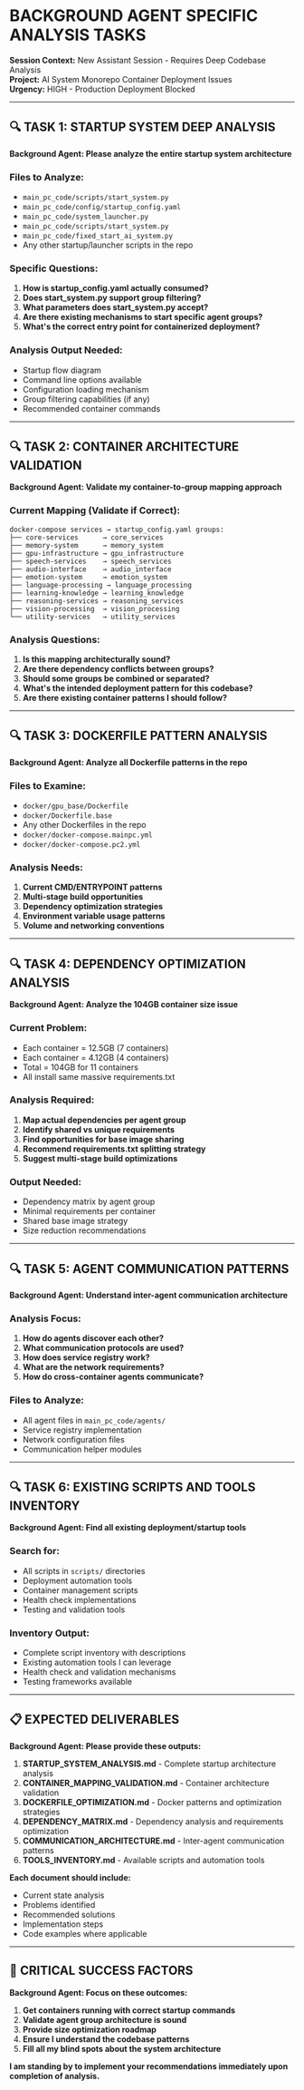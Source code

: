 # BACKGROUND AGENT SPECIFIC ANALYSIS TASKS

**Session Context:** New Assistant Session - Requires Deep Codebase Analysis  
**Project:** AI System Monorepo Container Deployment Issues  
**Urgency:** HIGH - Production Deployment Blocked  

---

## 🔍 TASK 1: STARTUP SYSTEM DEEP ANALYSIS

**Background Agent: Please analyze the entire startup system architecture**

### Files to Analyze:
- `main_pc_code/scripts/start_system.py`
- `main_pc_code/config/startup_config.yaml`
- `main_pc_code/system_launcher.py`
- `main_pc_code/scripts/start_system.py`
- `main_pc_code/fixed_start_ai_system.py`
- Any other startup/launcher scripts in the repo

### Specific Questions:
1. **How is startup_config.yaml actually consumed?**
2. **Does start_system.py support group filtering?**
3. **What parameters does start_system.py accept?**
4. **Are there existing mechanisms to start specific agent groups?**
5. **What's the correct entry point for containerized deployment?**

### Analysis Output Needed:
- Startup flow diagram
- Command line options available
- Configuration loading mechanism
- Group filtering capabilities (if any)
- Recommended container commands

---

## 🔍 TASK 2: CONTAINER ARCHITECTURE VALIDATION

**Background Agent: Validate my container-to-group mapping approach**

### Current Mapping (Validate if Correct):
```
docker-compose services → startup_config.yaml groups:
├── core-services      → core_services
├── memory-system      → memory_system
├── gpu-infrastructure → gpu_infrastructure
├── speech-services    → speech_services
├── audio-interface    → audio_interface
├── emotion-system     → emotion_system
├── language-processing → language_processing
├── learning-knowledge → learning_knowledge
├── reasoning-services → reasoning_services
├── vision-processing  → vision_processing
└── utility-services   → utility_services
```

### Analysis Questions:
1. **Is this mapping architecturally sound?**
2. **Are there dependency conflicts between groups?**
3. **Should some groups be combined or separated?**
4. **What's the intended deployment pattern for this codebase?**
5. **Are there existing container patterns I should follow?**

---

## 🔍 TASK 3: DOCKERFILE PATTERN ANALYSIS

**Background Agent: Analyze all Dockerfile patterns in the repo**

### Files to Examine:
- `docker/gpu_base/Dockerfile`
- `docker/Dockerfile.base`
- Any other Dockerfiles in the repo
- `docker/docker-compose.mainpc.yml`
- `docker/docker-compose.pc2.yml`

### Analysis Needs:
1. **Current CMD/ENTRYPOINT patterns**
2. **Multi-stage build opportunities**
3. **Dependency optimization strategies**
4. **Environment variable usage patterns**
5. **Volume and networking conventions**

---

## 🔍 TASK 4: DEPENDENCY OPTIMIZATION ANALYSIS

**Background Agent: Analyze the 104GB container size issue**

### Current Problem:
- Each container = 12.5GB (7 containers)
- Each container = 4.12GB (4 containers)  
- Total = 104GB for 11 containers
- All install same massive requirements.txt

### Analysis Required:
1. **Map actual dependencies per agent group**
2. **Identify shared vs unique requirements**
3. **Find opportunities for base image sharing**
4. **Recommend requirements.txt splitting strategy**
5. **Suggest multi-stage build optimizations**

### Output Needed:
- Dependency matrix by agent group
- Minimal requirements per container
- Shared base image strategy
- Size reduction recommendations

---

## 🔍 TASK 5: AGENT COMMUNICATION PATTERNS

**Background Agent: Understand inter-agent communication architecture**

### Analysis Focus:
1. **How do agents discover each other?**
2. **What communication protocols are used?**
3. **How does service registry work?**
4. **What are the network requirements?**
5. **How do cross-container agents communicate?**

### Files to Analyze:
- All agent files in `main_pc_code/agents/`
- Service registry implementation
- Network configuration files
- Communication helper modules

---

## 🔍 TASK 6: EXISTING SCRIPTS AND TOOLS INVENTORY

**Background Agent: Find all existing deployment/startup tools**

### Search for:
- All scripts in `scripts/` directories
- Deployment automation tools
- Container management scripts
- Health check implementations
- Testing and validation tools

### Inventory Output:
- Complete script inventory with descriptions
- Existing automation tools I can leverage
- Health check and validation mechanisms
- Testing frameworks available

---

## 📋 EXPECTED DELIVERABLES

**Background Agent: Please provide these outputs:**

1. **STARTUP_SYSTEM_ANALYSIS.md** - Complete startup architecture analysis
2. **CONTAINER_MAPPING_VALIDATION.md** - Container architecture validation
3. **DOCKERFILE_OPTIMIZATION.md** - Docker patterns and optimization strategies  
4. **DEPENDENCY_MATRIX.md** - Dependency analysis and requirements optimization
5. **COMMUNICATION_ARCHITECTURE.md** - Inter-agent communication patterns
6. **TOOLS_INVENTORY.md** - Available scripts and automation tools

**Each document should include:**
- Current state analysis
- Problems identified
- Recommended solutions
- Implementation steps
- Code examples where applicable

---

## 🚨 CRITICAL SUCCESS FACTORS

**Background Agent: Focus on these outcomes:**

1. **Get containers running with correct startup commands**
2. **Validate agent group architecture is sound**
3. **Provide size optimization roadmap**  
4. **Ensure I understand the codebase patterns**
5. **Fill all my blind spots about the system architecture**

**I am standing by to implement your recommendations immediately upon completion of analysis.** 